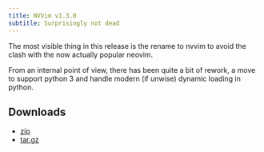 ```yaml
---
title: NVVim v1.3.0
subtitle: Surprisingly not dead
---
```


The most visible thing in this release is the rename to nvvim to avoid the clash with the now actually popular neovim.

From an internal point of view, there has been quite a bit of rework, a move to support python 3 and handle modern (if unwise) dynamic loading in python.

## Downloads

* [zip][]
* [tar.gz][]

[zip]: https://github.com/cwoac/nvim/archive/v1.3.0.zip
[tar.gz]: https://github.com/cwoac/nvim/archive/v1.3.0.tar.gz
